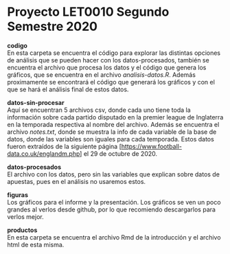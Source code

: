 # Proyecto LET0010 Segundo Semestre 2020

__codigo__  
En esta carpeta se encuentra el código para explorar las distintas opciones de análisis que se pueden hacer con los datos-procesados, también se encuentra el archivo que procesa los datos y el código que genera los gráficos, que se encuentra en el archivo *analisis-datos.R*. Además proximamente se encontrará el código que generará los gráficos y con el que se hará el análisis final de estos datos.

__datos-sin-procesar__  
Aquí se encuentran 5 archivos csv, donde cada uno tiene toda la información sobre cada partido disputado en la premier league de Inglaterra en la temporada respectiva al nombre del archivo. Además se encuentra el archivo *notes.txt*, donde se muestra la info de cada variable de la base de datos, donde las variables son iguales para cada temporada.
Estos datos fueron extraídos de la siguiente página [https://www.football-data.co.uk/englandm.php] el 29 de octubre de 2020.

__datos-procesados__  
El archivo con los datos, pero sin las variables que explican sobre datos de apuestas, pues en el análisis no usaremos estos.

__figuras__  
Los gráficos para el informe y la presentación. Los gráficos se ven un poco grandes al verlos desde github, por lo que recomiendo descargarlos para verlos mejor.

__productos__  
En esta carpeta se encuentra el archivo Rmd de la introducción y el archivo html de esta misma.
